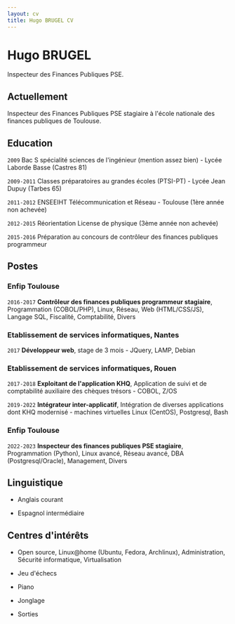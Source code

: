 ```yaml
---
layout: cv
title: Hugo BRUGEL CV
---
```

# Hugo BRUGEL
Inspecteur des Finances Publiques PSE.

## Actuellement

Inspecteur des Finances Publiques PSE stagiaire à l'école nationale des finances publiques de Toulouse.

## Education

`2009`
Bac S spécialité sciences de l'ingénieur (mention assez bien) - Lycée Laborde Basse (Castres 81)

`2009-2011`
Classes préparatoires au grandes écoles (PTSI-PT) - Lycée Jean Dupuy (Tarbes 65)

`2011-2012`
ENSEEIHT Télécommunication et Réseau - Toulouse (1ère année non achevée)

`2012-2015`
Réorientation License de physique (3ème année non achevée)

`2015-2016`
Préparation au concours de contrôleur des finances publiques programmeur

## Postes

### Enfip Toulouse

`2016-2017`
__Contrôleur des finances publiques programmeur stagiaire__, Programmation (COBOL/PHP), Linux, Réseau, Web (HTML/CSS/JS), Langage SQL, Fiscalité, Comptabilité, Divers

### Etablissement de services informatiques, Nantes

`2017`
__Développeur web__, stage de 3 mois - JQuery, LAMP, Debian

### Etablissement de services informatiques, Rouen

`2017-2018`
__Exploitant de l'application KHQ__, Application de suivi et de comptabilité auxiliaire des chèques trésors - COBOL, Z/OS

`2019-2022`
__Intégrateur inter-applicatif__, Intégration de diverses applications dont KHQ modernisé - machines virtuelles Linux (CentOS), Postgresql, Bash

### Enfip Toulouse

`2O22-2023`
__Inspecteur des finances publiques PSE stagiaire__, Programmation (Python), Linux avancé, Réseau avancé, DBA (Postgresql/Oracle), Management, Divers

## Linguistique

- Anglais courant

- Espagnol intermédiaire

## Centres d'intérêts

- Open source, Linux@home (Ubuntu, Fedora, Archlinux), Administration, Sécurité informatique, Virtualisation

- Jeu d'échecs

- Piano

- Jonglage

- Sorties

<!-- ### Footer

Last updated: Décembre 2022 -->


